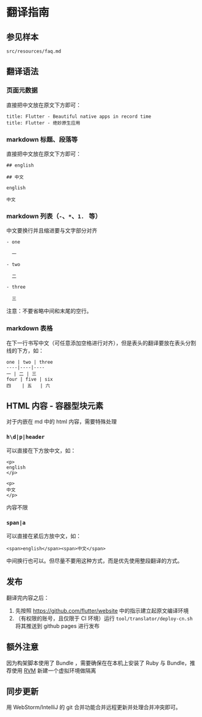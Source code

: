 # 翻译指南

## 参见样本

`src/resources/faq.md`

## 翻译语法

### 页面元数据

直接把中文放在原文下方即可：

```
title: Flutter - Beautiful native apps in record time
title: Flutter - 绝妙原生应用
```

### markdown 标题、段落等

直接把中文放在原文下方即可：

```
## english

## 中文

english

中文
```

### markdown 列表（`-`、`*`、`1. ` 等）

中文要换行并且缩进要与文字部分对齐

```
- one

  一
  
- two

  二
  
- three

  三

```

注意：不要省略中间和末尾的空行。

### markdown 表格

在下一行书写中文（可任意添加空格进行对齐），但是表头的翻译要放在表头分割线的下方，如：

```
one | two | three
----|----|----
一 | 二 | 三
four | five | six
四    | 五   | 六

```

## HTML 内容 - 容器型块元素

对于内嵌在 md 中的 html 内容，需要特殊处理

### `h\d|p|header`

可以直接在下方放中文，如：

```
<p>
english
</p>

<p>
中文
</p>

```

内容不限

### `span|a`

可以直接在紧后方放中文，如：

```
<span>english</span><span>中文</span>
```
中间换行也可以。但尽量不要用这种方式，而是优先使用整段翻译的方式。

## 发布

翻译完内容之后：

1. 先按照 <https://github.com/flutter/website> 中的指示建立起原文编译环境
1. （有权限的账号，且仅限于 CI 环境）运行 `tool/translator/deploy-cn.sh` 将其推送到 github pages 进行发布

## 额外注意

因为构架脚本使用了 Bundle ，需要确保在在本机上安装了 Ruby 与 Bundle，推荐使用 [RVM](https://ruby-china.org/wiki/rvm-guide) 新建一个虚拟环境做隔离

## 同步更新

用 WebStorm/IntelliJ 的 git 合并功能合并远程更新并处理合并冲突即可。
